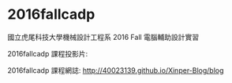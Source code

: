 # 2016fallcadp

國立虎尾科技大學機械設計工程系 2016 Fall 電腦輔助設計實習

2016fallcadp 課程投影片: 

2016fallcadp 課程網誌: http://40023139.github.io/Xinper-Blog/blog